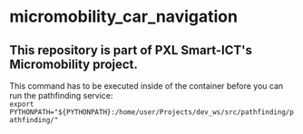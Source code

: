 # micromobility_car_navigation
## This repository is part of PXL Smart-ICT's Micromobility project. 
This command has to be executed inside of the container before you can run the pathfinding service:  \
```export PYTHONPATH="${PYTHONPATH}:/home/user/Projects/dev_ws/src/pathfinding/pathfinding/"```

